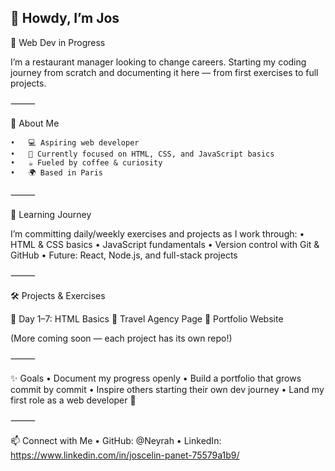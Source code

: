 ## 👋 Howdy, I’m Jos

🌱 Web Dev in Progress

I’m a restaurant manager looking to change careers. Starting my coding journey from scratch and documenting it here — from first exercises to full projects.

⸻

📖 About Me

	•	💻 Aspiring web developer
	•	🎯 Currently focused on HTML, CSS, and JavaScript basics
	•	☕ Fueled by coffee & curiosity
	•	🌍 Based in Paris

⸻

🚀 Learning Journey

I’m committing daily/weekly exercises and projects as I work through:
	•	HTML & CSS basics
	•	JavaScript fundamentals
	•	Version control with Git & GitHub
	•	Future: React, Node.js, and full-stack projects

⸻

🛠️ Projects & Exercises

🔹 Day 1–7: HTML Basics
🔹 Travel Agency Page
🔹 Portfolio Website

(More coming soon — each project has its own repo!)

⸻

✨ Goals
	•	Document my progress openly
	•	Build a portfolio that grows commit by commit
	•	Inspire others starting their own dev journey
	•	Land my first role as a web developer 🚀

⸻

📫 Connect with Me
	•	GitHub: @Neyrah
	•	LinkedIn: https://www.linkedin.com/in/joscelin-panet-75579a1b9/

<!--
**Neyrah/Neyrah** is a ✨ _special_ ✨ repository because its `README.md` (this file) appears on your GitHub profile.

Here are some ideas to get you started:

- 🔭 I’m currently working on ...
- 🌱 I’m currently learning ...
- 👯 I’m looking to collaborate on ...
- 🤔 I’m looking for help with ...
- 💬 Ask me about ...
- 📫 How to reach me: ...
- 😄 Pronouns: ...
- ⚡ Fun fact: ...
-->
